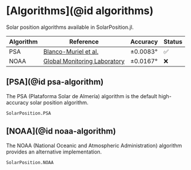 # [Algorithms](@id algorithms)

Solar position algorithms available in SolarPosition.jl.

| Algorithm | Reference                                                                                       | Accuracy | Status |
| --------- | ----------------------------------------------------------------------------------------------- | -------- | ------ |
| PSA       | [Blanco-Muriel et al.](https://www.sciencedirect.com/science/article/abs/pii/S0038092X00001560) | ±0.0083° | ✅     |
| NOAA      | [Global Monitoring Laboratory](https://gml.noaa.gov/grad/solcalc/calcdetails.html)              | ±0.0167° | ❌     |

## [PSA](@id psa-algorithm)

The PSA (Plataforma Solar de Almería) algorithm is the default high-accuracy solar position algorithm.

```@docs
SolarPosition.PSA
```

## [NOAA](@id noaa-algorithm)

The NOAA (National Oceanic and Atmospheric Administration) algorithm provides an alternative implementation.

```@docs
SolarPosition.NOAA
```
